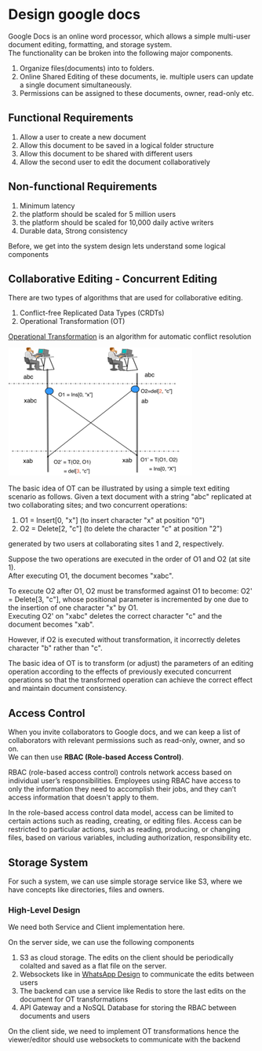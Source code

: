 # Design google docs

Google Docs is an online word processor, which allows a simple multi-user document editing, formatting, and storage system.  
The functionality can be broken into the following major components.
1. Organize files(documents) into to folders.
2. Online Shared Editing of these documents, ie. multiple users can update a single document simultaneously.
3. Permissions can be assigned to these documents, owner, read-only etc.

## Functional Requirements
1. Allow a user to create a new document
2. Allow this document to be saved in a logical folder structure
3. Allow this document to be shared with different users 
4. Allow the second user to edit the document collaboratively

## Non-functional Requirements

1. Minimum latency
2. the platform should be scaled for 5 million users
3. the platform should be scaled for 10,000 daily active writers
4. Durable data, Strong consistency


Before, we get into the system design lets understand some logical components

## Collaborative Editing - Concurrent Editing

There are two types of algorithms that are used for collaborative editing.
1. Conflict-free Replicated Data Types (CRDTs)
2. Operational Transformation (OT)

[Operational Transformation](https://en.wikipedia.org/wiki/Operational_transformation) is an algorithm for automatic conflict resolution 

![](imgs/operational_transormation.png)

The basic idea of OT can be illustrated by using a simple text editing scenario as follows. Given a text document with a string "abc" replicated at two collaborating sites; and two concurrent operations:
1. O1 = Insert[0, "x"] (to insert character "x" at position "0")  
2. O2 = Delete[2, "c"] (to delete the character "c" at position "2")

generated by two users at collaborating sites 1 and 2, respectively. 

Suppose the two operations are executed in the order of O1 and O2 (at site 1).   
After executing O1, the document becomes "xabc". 

To execute O2 after O1, O2 must be transformed against O1 to become: O2' = Delete[3, "c"], whose positional parameter is incremented by one due to the insertion of one character "x" by O1.   
Executing O2' on "xabc" deletes the correct character "c" and the document becomes "xab". 

However, if O2 is executed without transformation, it incorrectly deletes character "b" rather than "c". 

The basic idea of OT is to transform (or adjust) the parameters of an editing operation according to the effects of previously executed concurrent operations so that the transformed operation can achieve the correct effect and maintain document consistency.

## Access Control
When you invite collaborators to Google docs, and we can keep a list of collaborators with relevant permissions such as read-only, owner, and so on.  
We can then use **RBAC (Role-based Access Control)**.

RBAC (role-based access control) controls network access based on individual user’s responsibilities. Employees using RBAC have access to only the information they need to accomplish their jobs, and they can’t access information that doesn't apply to them.  

In the role-based access control data model, access can be limited to certain actions such as reading, creating, or editing files. Access can be restricted to particular actions, such as reading, producing, or changing files, based on various variables, including authorization, responsibility etc.   

## Storage System

For such a system, we can use simple storage service like S3, where we have concepts like directories, files and owners.


### High-Level Design

We need both Service and Client implementation here.

On the server side, we can use the following components
1. S3 as cloud storage. The edits on the client should be periodically colalted and saved as a flat file on the server. 
2. Websockets like in [WhatsApp Design](whatsapp.md) to communicate the edits between users
3. The backend can use a service like Redis to store the last edits on the document for OT transformations
4. API Gateway and a NoSQL Database for storing the RBAC between documents and users

On the client side, we need to implement OT transformations hence the viewer/editor should use websockets to communicate with the backend

